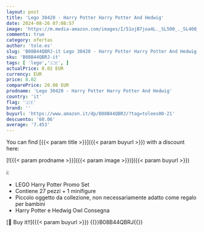 ```yaml
---
layout: post
title: 'Lego 30420 - Harry Potter Harry Potter And Hedwig'
date: 2024-08-26 07:08:57
image: 'https://m.media-amazon.com/images/I/51ojB7joa4L._SL500_._SL400_.jpg'
comments: true
category: ofertas
author: 'tole.es'
slug: 'B08B44QBRJ-it Lego 30420 - Harry Potter Harry Potter And Hedwig'
sku: 'B08B44QBRJ-it'
tags: [ 'lego','🇮🇹', ]
actualPrice: 8.02 EUR
currency: EUR
price: 8.02
comparePrice: 20.08 EUR
prodname: 'Lego 30420 - Harry Potter Harry Potter And Hedwig'
country: 'it'
flag: '🇮🇹'
brand: ''
buyurl: 'https://www.amazon.it/dp/B08B44QBRJ/?tag=tolees00-21'
descuento: '60.06'
average: '7.453'
---
```


You can find [{{< param title >}}]({{< param buyurl >}}) with a discount here:

[![{{< param prodname >}}]({{< param image >}})]({{< param buyurl >}})

ℹ️:

- LEGO Harry Potter Promo Set
- Contiene 27 pezzi + 1 minifigure
- Piccolo oggetto da collezione, non necessariamente adatto come regalo per bambini
- Harry Potter e Hedwig Owl Consegna

[🛒 Buy it!!]({{< param buyurl >}})
{{<world>}}B08B44QBRJ{{</world>}}

